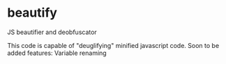 # beautify
JS beautifier and deobfuscator

This code is capable of "deuglifying" minified javascript code.
Soon to be added features: Variable renaming
